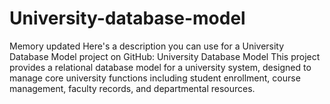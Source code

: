 # University-database-model
 Memory updated Here's a description you can use for a University Database Model project on GitHub:  University Database Model This project provides a relational database model for a university system, designed to manage core university functions including student enrollment, course management, faculty records, and departmental resources.
